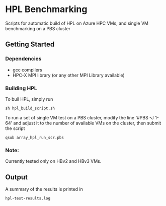 # HPL Benchmarking
Scripts for automatic build of HPL on Azure HPC VMs, and single VM benchmarking on a PBS cluster

## Getting Started

### Dependencies

* gcc compilers
* HPC-X MPI library (or any other MPI Library available)

### Building HPL
To buil HPL, simply run 

```
sh hpl_build_script.sh 
```

To run a set of single VM test on a PBS cluster, modify the line '#PBS -J 1-64' and adjust it to the number of available VMs on the cluster, then submit the script

```
qsub array_hpl_run_scr.pbs
```

### Note:
Currently tested only on HBv2 and HBv3 VMs.

## Output

A summary of the results is printed in
```
hpl-test-results.log
```


